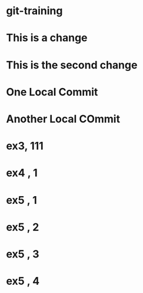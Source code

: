 # git-training
# This is a change
# This is the second change
# One Local Commit
# Another Local COmmit
# ex3, 111
# ex4 , 1
# ex5 , 1
# ex5 , 2
# ex5 , 3
# ex5 , 4